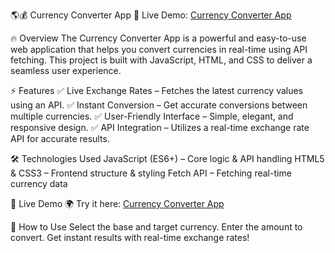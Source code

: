 🌎💰 Currency Converter App
🚀 Live Demo: [Currency Converter App](https://muskan-bora.github.io/Currency-Convertor-App/)

🔥 Overview
The Currency Converter App is a powerful and easy-to-use web application that helps you convert currencies in real-time using API fetching. This project is built with JavaScript, HTML, and CSS to deliver a seamless user experience.

⚡ Features
✅ Live Exchange Rates – Fetches the latest currency values using an API.
✅ Instant Conversion – Get accurate conversions between multiple currencies.
✅ User-Friendly Interface – Simple, elegant, and responsive design.
✅ API Integration – Utilizes a real-time exchange rate API for accurate results.

🛠️ Technologies Used
JavaScript (ES6+) – Core logic & API handling
HTML5 & CSS3 – Frontend structure & styling
Fetch API – Fetching real-time currency data

🔗 Live Demo
🌍 Try it here: [Currency Converter App](https://muskan-bora.github.io/Currency-Convertor-App/)

🚀 How to Use
Select the base and target currency.
Enter the amount to convert.
Get instant results with real-time exchange rates!
